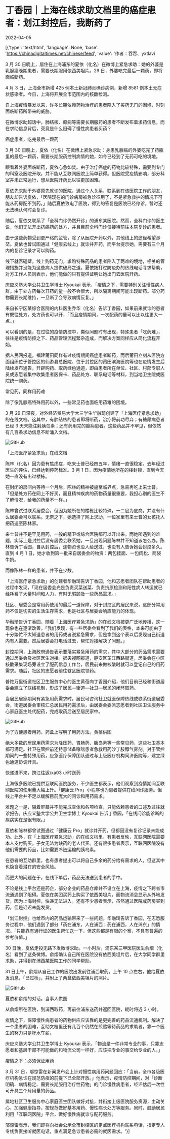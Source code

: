 # 丁香园｜上海在线求助文档里的癌症患者：划江封控后，我断药了

2022-04-05

[{'type': 'text/html', 'language': None, 'base': 'https://chinadigitaltimes.net/chinese/feed', 'value': '作者：吞吞、yxtlavi

3 月 30 日晚上，居住在上海浦东的夏依（化名）在微博上紧急求助：她的外婆是乳腺癌晚期患者，需要长期服用依西美坦片。29 日，外婆吃完最后一颗药，即将面临断药。

4 月 3 日，上海全市新增 425 例本土新冠肺炎确诊病例，新增 8581 例本土无症状感染者。今日，上海将开展全市范围内的核酸检测。

自上海疫情暴发以来，许多长期依赖药物治疗的患者陷入了买药无门的困境，时刻面临断药所带来的威胁。

在微博求助超话中，肺结核、癫痫等需要长期服药的患者不断发布着求药信息，而在求助信息背后，究竟是什么阻碍了慢性病患者买药？

癌症患者，吃完最后一颗药

3 月 30 日晚上，夏依（化名）在微博上紧急求助：身患乳腺癌的外婆吃完了药瓶里的最后一颗药，需要长期服药控制病情的她，如今已经到了无药可吃的境地。

眼看着外婆面临断药，夏依心急如焚。由于治疗癌症的药物比较特殊，需要到专门的科室及医院开取，并不能从互联网医院上简单获得。但医院受疫情影响，部分科室并未正常运行，想从医院开药比以往更加困难。

夏依先求助于外婆原先就诊的医院，通过个人关系，联系到在该医院工作的朋友，朋友却告诉夏依，「医院现在的门诊病房被急诊征用了，不是紧急救护的情况下可能从药房配不到药。」随后夏依致电了医院，得到的答复是医院已经停诊，暂时还无法确认何时会复诊。

随后，夏依又联系了「全科门诊仍然开诊」的浦东某医院。然而，全科门诊的医生说，他们无法开出抗癌药的处方，并且目前全科门诊仅接待前往本院复诊的患者。

由于这些药物受到更严格的监管，除了从医院开药以外，其他线上的途径希望渺茫。夏依也曾试图通过「健康云线上」就诊并开药，而平台提示她，需要有三个月内的复诊记录才可以购药。

线下就医碰壁，线上购药无门，求购特殊药品的患者陷入了两难的境地，相关的管理措施并没能为这些病人提供破局之道。夏依拨打过防疫办的热线电话寻求帮助，对方工作人员则表示，他们能做的只有提供证明让她出门去医院开药。

庆应义塾大学公共卫生学博士 Kyoukai 表示，「疫情之下，需要特别关注慢性病人群。由于处方药每次开药的量一般不会很大，所以隔离期间可能出现断药。部分药物需要长期维持，一旦断了会导致病情反复。」

来自长宁区某综合医院的内科医生乔华（化名）告诉丁香园，如果前来就诊的患者有既往处方，处方药也可以开，「而且疫情期间，一次配药的量可以比以往更大一点。」

可以看到的是，在过往的疫情防控中，类似问题时有出现，特殊患者「吃药难」，往往是疫情防控之下、药品管理流程繁杂造成，而解决方案同样应从简化流程开始。

据人民网报道，福建莆田同样有过疫情期间癌症患者断药，而后莆田立刻从医院方面组织位于管控区的仙游县总医院、位于封控区的莆田滨海医院等也在疫情发生后陆续发布通告，开辟购药、取药绿色通道，即由患者所在单位、社区、村部专职人员或志愿者集中收集患者医保卡、药品处方、联系电话等材料，到当地卫生院或医院统一购药。

常见药，同样用药难

除了像乳腺癌特殊用药以外，一些常见药也面临用药难的困境。

3 月 29 日深夜，对外经济贸易大学大三学生华融琦创建了「上海医疗紧急求助」的在线文档。这其中，有肺结核的患者即将断药，治疗将前功尽弃；有糖尿病患者已经 3 天未能注射胰岛素；还有药用完的癫痫患者。这些药品并不罕见，但依然有几百条求助信息不断涌入文档。

![GitHub](https://chinadigitaltimes.net/chinese/files/2022/04/post-679085-624bd9cd3c7c1.png)

「上海医疗紧急求助」在线文档

陈林（化名）因为患有焦虑症，吃来士普已经四五年，情绪一直很稳定。去年经过医生的评估，已经达到停药标准。3 月 1 日，因为疫情她所在的楼封锁，直到今天她一直没有出过楼栋。

在封闭的房间内等待一个月后，陈林的精神被逼至临界点，急需再吃上来士普。「但是处方药在网上不好买，而且精神疾病的药物药量很重要，我担心别的医生不了解情况，给我的药量不一样。」

陈林曾试过联系居委会，但因为她所在的楼栋比较特殊，一二层为底商，并没有什么居委会可以联系。无奈之下，她选择了网上求助，一位家里有来士普的女孩托人把药送至陈林家。

来士普并不是罕见用药，一般的精卫或综合医院都可以开出来。而她所遇到的难题，实际上是封控后没有居委会联系她，一旦出现问题陈林并不知道该怎么办。陈林告诉丁香园，自从封控后，连物资也没人给送过，也没有人告诉她会封控多久。直到 4 月 1 日，她才收到第一批来自居委会的物资：两包挂面、一包肉松、两袋牛奶。

而像陈林一样的患者，并不在少数。

「上海医疗紧急求助」的创建者华融琦告诉丁香园，他和志愿者团队在帮助患者的过程中发现，「现在居委会光是负责买菜送菜、负责抗原检测和阳性病人转运就已经耗费了大量时间和人力，有时无暇顾及一些药品需求。」

社区、居委会是常用药使用的最后一道保障，对于封控区的居民来说，这部分常用药不仅是切实的生活生存需求，也是社区与居委会响应能力的体现。

华融琦告诉丁香园，随着「上海医疗紧急求助」的在线文档被更广泛地传播，这一现象也在逐渐改善。「我们发现，有一些居委会看到了我们的表格，本来可能由于十分繁忙不太知道患者的用药或者说紧急需求，但是拿到这个表以后发现自己街道内有人需要。然后居委会打电话过去，帮忙对接解决了问题。」

封控期间，上海政府通告表示要落实紧急用药的需求，其中大部分的药品需求需要通过居委会及社区医生对接。据央视网报道，静安区芷江西路街道，居委会在小区核酸采集现场旁设立了配药信息工作台，居民前来做核酸时就可以登记自己的用药需求。随后，社区的志愿者前往辖区医院领药。

普陀万里街道社区卫生服务中心的医生黄蓓向丁香园介绍，他们目前已经和街道居委会建立了联络机制，形成了居民—街道—社卫—居民的闭环取药。

当居民居家期间有紧急用药需求时，居民可咨询社卫就医保障热线或联系街道居委会，街道居委会审核汇总居民用药需求后，由居委会委派志愿者到社区卫生服务中心家庭医生处代配药，完成取药后送至居民家中。

![GitHub](https://chinadigitaltimes.net/chinese/files/2022/04/post-679085-624bd9cd449c9.)

为了方便患者用药，药盒上写明了用药方法。黄蓓供图

绝大多数的居民用药需求为降压药、胃肠药、胰岛素等一些常见药，这些社卫基本都可满足。社卫在管控前还特意储备哮喘患者急救用药沙丁胺醇气雾剂。对于管控期间的一些特殊用药，应急医疗保障团队通过与上级医疗机构同济医院等，建立绿色通道协调开具。

快递进不来，跨江往返\xa03 小时送药

上海很多医院已提供互联网医院服务，不少医生都表示，他们观察到疫情期间互联网医院的使用量大幅上升。「健康云 Pro」小程序也为患者提供在线问诊服务。但线上平台并不足以缓解目前庞大的问诊和用药需求。

难题之一是，隔着屏幕并不能完成查体和各项检查，只能依赖患者的口述及过往就诊报告。庆应义塾大学公共卫生学博士 Kyoukai 告诉丁香园，「在线问诊能诊断的疾病实在是很有限。」

夏依和陈林都曾试图通过「健康云 Pro」就诊并开药，但都因没有复诊记录未能成功。此外，在「上海医疗紧急求助」的在线文档里，有患者反映，互联网医院需要本人支付购买，子女无法为缺药的老人代买。还有很多患者表示，互联网医院没有他们需要的药品，比如需要冷链运输的胰岛素。

在患者的互助群里，也有患者提出可以将自己多余的药分给有需求的人，但这其中也隐含着潜在的安全风险。

而更大的问题在于，在线下单后，药品无法送到患者的手中。

不论是线上平台还是药企，部分企业的药品仓库并不设立在上海，疫情之下跨省市流通遇到了阻碍。夏依在美团买药上购买了依西美坦片，而物流消息显示从外地发货，因为上海封控，快递无法进入。还有不少患者表示，虽然通过医院或药房买到药，但是迟迟未能发货。

「划江封控」也给市内的药品运输带来了一些问题。华融琦告诉丁香园，在志愿服务过程中，他们遇到了部分「药在浦东，人在浦西；药在浦西，人在浦东」的情况。「只能靠有通行证的医生帮忙送一下，但这些都是有限的个案，不具有普遍的参考价值。」

30 日晚，夏依走投无路下发微博求助。一小时后，浦东某三甲医院医生俞熠（化名）看到了这条微博。俞熠确认自己所在医院没有依西美坦片后，在大学同学群里求助，并得到在浦西某医院工作的同学帮助。

31 日上午，俞熠从自己工作的医院出发前往浦西取药。上午 10 点左右，他给夏依发消息，「已过桥」，并附上了两盒依西美坦片的照片。

![GitHub](https://chinadigitaltimes.net/chinese/files/2022/04/post-679085-624bd9cd501b4.)

夏依和俞熠的对话。当事人供图

从俞熠所在医院，到浦西取药，再前往浦东送药并返回医院，耗时将近 3 小时。

疫情之下，保障慢性病患者的药物供应应该靠的是更完善的药品流通机制。解决了一个患者的困难，互助文档里还有几百个仍然在煎熬等待药品的求助者，靠一个医生的努力只是杯水车薪。

庆应义塾大学公共卫生学博士 Kyoukai 表示，「物流是一件非常专业的事，只靠志愿者和基层干部不可能做的和物流公司一样好，应该把专业的事交给专业的人。」

疫情之下：必须保证用药

3 月 31 日，邬惊雷在新闻发布会上针对慢性病用药问题回应：「当前，全市各级医疗机构急诊在规范防疫的前提下已全部开放。」他表示，疫情防控期间，对「诊断明确、病情稳定、需要长期服用治疗性药物」的门诊慢性病患者，经评估后一次性可开具三个月用量的药品。

属地社区卫生服务中心家庭医生团队做好对接，并衔接上级医院服务资源，主动关心，加强健康指导，按规范做好基本用药、慢性病长处方等服务。同时，鼓励居民利用「互联网医院」平台，做好慢性病就诊与配药服务。

邬惊雷表示，我们即将向社会公示全市封控区的定点医疗机构联系电话，指定专人专线负责接听就医电话，重点满足急诊患者必需的就医需求。'}]